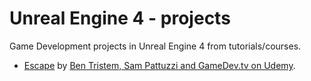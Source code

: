 # Unreal Engine 4 - projects
Game Development projects in Unreal Engine 4 from tutorials/courses.

* [Escape](https://github.com/oddlord/ue4-gamedev-projects/tree/master/Escape) by [Ben Tristem, Sam Pattuzzi and GameDev.tv on Udemy](https://www.udemy.com/unrealcourse/).
